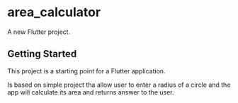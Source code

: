 # area_calculator

A new Flutter project.

## Getting Started

This project is a starting point for a Flutter application.

Is based on simple project tha allow user to enter a radius of a circle  and the app will calculate its area and returns answer to the user.